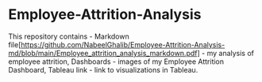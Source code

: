 # Employee-Attrition-Analysis

This repository contains - 
Markdown file[https://github.com/NabeelGhalib/Employee-Attrition-Analysis-md/blob/main/Employee_attrition_analysis_markdown.pdf] - my analysis of employee attrition, 
Dashboards - images of my Employee Attrition Dashboard,
Tableau link - link to visualizations in Tableau.










